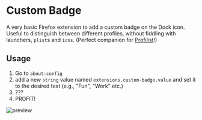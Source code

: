 Custom Badge
============

A very basic Firefox extension to add a custom badge on the Dock icon. 
Useful to distinguish between different profiles, without fiddling with launchers, `plist`s and `icns`. (Perfect companion for [Profilist](https://addons.mozilla.org/en-US/firefox/addon/profilist/)!)

Usage
-----

1. Go to `about:config` 
2. add a new `string` value named `extensions.custom-badge.value` 
   and set it to the desired text (e.g., "Fun", "Work" etc.)
3. ???
4. PROFIT!

![preview](http://imgur.com/CMfevmQ.png)
